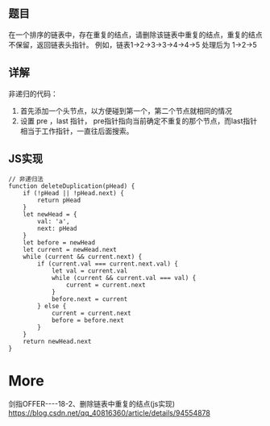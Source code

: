 ## 题目

在一个排序的链表中，存在重复的结点，请删除该链表中重复的结点，重复的结点不保留，返回链表头指针。 例如，链表1->2->3->3->4->4->5 处理后为 1->2->5

## 详解

非递归的代码：
1. 首先添加一个头节点，以方便碰到第一个，第二个节点就相同的情况
2. 设置 pre ，last 指针， pre指针指向当前确定不重复的那个节点，而last指针相当于工作指针，一直往后面搜索。

## JS实现

```
// 非递归法
function deleteDuplication(pHead) {
    if (!pHead || !pHead.next) {
        return pHead
    }
    let newHead = {
        val: 'a',
        next: pHead
    }
    let before = newHead
    let current = newHead.next
    while (current && current.next) {
        if (current.val === current.next.val) {
            let val = current.val
            while (current && current.val === val) {
                current = current.next
            }
            before.next = current
        } else {
            current = current.next
            before = before.next
        }
    }
    return newHead.next
}
```

# More

剑指OFFER----18-2、删除链表中重复的结点(js实现)
https://blog.csdn.net/qq_40816360/article/details/94554878

